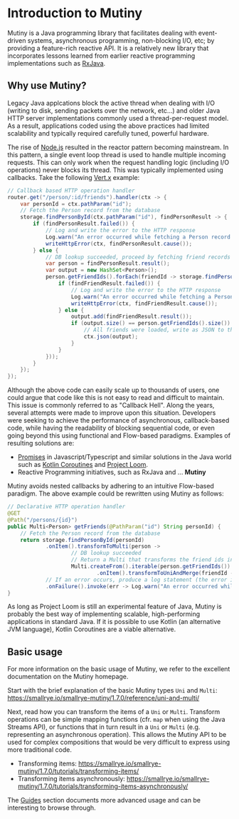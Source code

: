 # Introduction to Mutiny

Mutiny is a Java programming library that facilitates dealing with event-driven systems, asynchronous programming, non-blocking I/O, etc; by providing a feature-rich reactive API.
It is a relatively new library that incorporates lessons learned from earlier reactive programming implementations such as [RxJava](https://github.com/ReactiveX/RxJava).

## Why use Mutiny?

Legacy Java applcations block the active thread when dealing with I/O (writing to disk, sending packets over the network, etc...) and older Java HTTP server implementations commonly used a thread-per-request model.
As a result, applications coded using the above practices had limited scalability and typically required carefully tuned, powerful hardware.

The rise of [Node.js](https://nodejs.org/en/) resulted in the reactor pattern becoming mainstream. In this pattern, a single event loop thread is used to handle multiple incoming requests. This can only work when the request handling logic (including I/O operations) never blocks its thread. This was typically implemented using callbacks. Take the following [Vert.x](https://vertx.io) example:

```java
// Callback based HTTP operation handler
router.get("/person/:id/friends").handler(ctx -> {
    var personId = ctx.pathParam("id");
    // Fetch the Person record from the database
    storage.findPersonById(ctx.pathParam("id"), findPersonResult -> {
        if (findPersonResult.failed()) {
            // Log and write the error to the HTTP response
            Log.warn("An error occurred while fetching a Person record.", findPersonResult.cause());
            writeHttpError(ctx, findPersonResult.cause());
        } else {
            // DB lookup succeeded, proceed by fetching friend records by iterating over friend ids
            var person = findPersonResult.result();
            var output = new HashSet<Person>();
            person.getFriendIds().forEach(friendId -> storage.findPersonById(friendId, findFriendResult -> {
                if (findFriendResult.failed()) {
                    // Log and write the error to the HTTP response
                    Log.warn("An error occurred while fetching a Person record.", findFriendResult.cause());
                    writeHttpError(ctx, findFriendResult.cause());
                } else {
                    output.add(findFriendResult.result());
                    if (output.size() == person.getFriendIds().size()) {
                        // All friends were loaded, write as JSON to the HTTP response
                        ctx.json(output);
                    }
                }
            }));
        }
    });
});
```

Although the above code can easily scale up to thousands of users, one could argue that code like this is not easy to read and difficult to maintain. This issue is commonly referred to as "Callback Hell".
Along the years, several attempts were made to improve upon this situation. Developers were seeking to achieve the performance of asynchronous, callback-based code, while having the readability of blocking sequential code, or even going beyond this using functional and Flow-based paradigms. Examples of resulting solutions are:

* [Promises](https://developer.mozilla.org/en-US/docs/Web/JavaScript/Guide/Using_promises) in Javascript/Typescript and similar solutions in the Java world such as [Kotlin Coroutines](https://kotlinlang.org/docs/coroutines-basics.html) and [Project Loom](https://openjdk.org/projects/loom/).
* Reactive Programming initiatives, such as RxJava and ... **Mutiny**

Mutiny avoids nested callbacks by adhering to an intuitive Flow-based paradigm. The above example could be rewritten using Mutiny as follows:

```java
// Declarative HTTP operation handler
@GET
@Path("/persons/{id}")
public Multi<Person> getFriends(@PathParam("id") String personId) {
    // Fetch the Person record from the database
    return storage.findPersonById(personId)
            .onItem().transformToMulti(person ->
                    // DB lookup succeeded
                    // Return a Multi that transforms the friend ids in Uni instances of Person (resulting from findPersonById calls).
                    Multi.createFrom().iterable(person.getFriendIds())
                            .onItem().transformToUniAndMerge(friendId -> storage.findPersonById(friendId)))
            // If an error occurs, produce a log statement (the error is automatically propagated to the HTTP response)
            .onFailure().invoke(err -> Log.warn("An error occurred while fetching a Person record.", err));
}
```

As long as Project Loom is still an experimental feature of Java, Mutiny is probably the best way of implementing scalable, high-performing applications in standard Java. 
If it is possible to use Kotlin (an alternative JVM language), Kotlin Coroutines are a viable alternative.

## Basic usage

For more information on the basic usage of Mutiny, we refer to the excellent documentation on the Mutiny homepage.

Start with the brief explanation of the basic Mutiny types `Uni` and `Multi`: https://smallrye.io/smallrye-mutiny/1.7.0/reference/uni-and-multi/

Next, read how you can transform the items of a `Uni` or `Multi`. Transform operations can be simple mapping functions (cfr. `map` when using the Java Streams API), or functions that in turn result in a `Uni` or `Multi` (e.g. representing an asynchronous operation). This allows the Mutiny API to be used for complex compositions that would be very difficult to express using more traditional code.

* Transforming items: https://smallrye.io/smallrye-mutiny/1.7.0/tutorials/transforming-items/
* Transforming items asynchronously: https://smallrye.io/smallrye-mutiny/1.7.0/tutorials/transforming-items-asynchronously/

The [Guides](https://smallrye.io/smallrye-mutiny/1.7.0/guides/imperative-to-reactive/) section documents more advanced usage and can be interesting to browse through.

